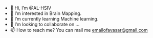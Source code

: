 - 👋 Hi, I’m @AL-HSIV
- 👀 I’m interested in Brain Mapping.
- 🌱 I’m currently learning Machine learning. 
- 💞️ I’m looking to collaborate on ...
- 📫 How to reach me?
You can mail me emailofavasar@gmail.com 

<!---
AL-HSIV/AL-HSIV is a ✨ special ✨ repository because its `README.md` (this file) appears on your GitHub profile.
You can click the Preview link to take a look at your changes.
--->
